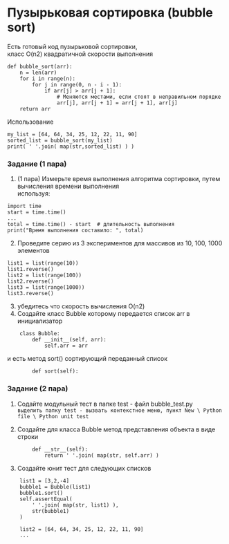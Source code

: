 # Пузырьковая сортировка (bubble sort)
Есть готовый код пузырьковой сортировки,  
класс O(n2) квадратичной скорости выполнения
```
def bubble_sort(arr):
    n = len(arr)
    for i in range(n):
        for j in range(0, n - i - 1):
            if arr[j] > arr[j + 1]:
                # Меняются местами, если стоят в неправильном порядке
                arr[j], arr[j + 1] = arr[j + 1], arr[j]
    return arr
```
Использование  
```
my_list = [64, 64, 34, 25, 12, 22, 11, 90]
sorted_list = bubble_sort(my_list)
print( ' '.join( map(str,sorted_list) ) )
```

### Задание (1 пара)
1) (1 пара) Измерьте время выполнения алгоритма сортировки, путем вычисления времени выполнения  
используя:
```
import time
start = time.time()
...
total = time.time() - start  # длительность выполнения
print("Время выполнения составило: ", total)
```
2) Проведите серию из 3 экспериментов для массивов из 10, 100, 1000 элементов
```
list1 = list(range(10))
list1.reverse()
list2 = list(range(100))
list2.reverse()
list3 = list(range(1000))
list3.reverse()
```
3) убедитесь что скорость вычисления O(n2)
4) Создайте класс Bubble которому передается список arr в инициализатор
```
    class Bubble:
        def __init__(self, arr):
            self.arr = arr
```
и есть метод  sort() сортирующий переданный список
```
        def sort(self):
```

### Задание (2 пара)
1. Содайте модульный тест в папке test - файл bubble_test.py  
`выделить папку test - вызвать контекстное меню, пункт New \ Python file \ Python unit test`

2. Создайте для класса Bubble метод представления объекта в виде строки
```
        def __str__(self):
            return ' '.join( map(str, self.arr) )
```

3. Создайте юнит тест для следующих списков
```
    list1 = [3,2,-4]
    bubble1 = Bubble(list1)
    bubble1.sort()
    self.assertEqual(
        ' '.join( map(str, list1) ),
        str(bubble1)
    )
```
```
    list2 = [64, 64, 34, 25, 12, 22, 11, 90]
    ...
```
